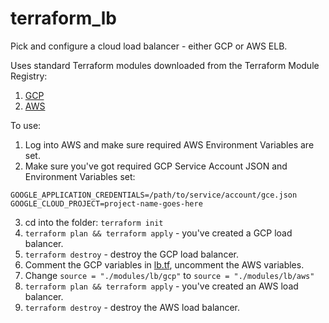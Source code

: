 terraform_lb
=================

Pick and configure a cloud load balancer - either GCP or AWS ELB.

Uses standard Terraform modules downloaded from the Terraform Module Registry:

1. [GCP](https://registry.terraform.io/modules/GoogleCloudPlatform/lb)
2. [AWS](https://registry.terraform.io/modules/terraform-aws-modules/elb)

To use:

1. Log into AWS and make sure required AWS Environment Variables are set.
2. Make sure you've got required GCP Service Account JSON and Environment Variables set:
  ```
  GOOGLE_APPLICATION_CREDENTIALS=/path/to/service/account/gce.json
  GOOGLE_CLOUD_PROJECT=project-name-goes-here
  ```
3. cd into the folder: `terraform init`
4. `terraform plan && terraform apply` - you've created a GCP load balancer.
5. `terraform destroy` - destroy the GCP load balancer.
6. Comment the GCP variables in [lb.tf](lb.tf), uncomment the AWS variables.
7. Change `source = "./modules/lb/gcp"` to `source = "./modules/lb/aws"`
8. `terraform plan && terraform apply` - you've created an AWS load balancer.
9. `terraform destroy` - destroy the AWS load balancer.
